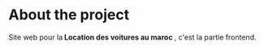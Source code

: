 

# About the project

  <p>Site web pour la<b>  Location des voitures au maroc </b>, c'est la partie frontend.</p>